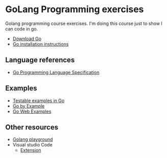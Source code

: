 # GoLang Programming exercises

Golang programming course exercises. I'm doing this course just to show I can code in go.

- [Download Go](https://go.dev/dl/)
- [Go installation instructions](https://go.dev/doc/install)

## Language references

- [Go Programming Language Specification](https://go.dev/ref/spec)

## Examples
- [Testable examples in Go](https://go.dev/blog/examples)
- [Go by Example](https://gobyexample.com/)
- [Go Web Examples](https://gowebexamples.com/)

## Other resources
- [Golang playground](https://go.dev/play/)
- Visual studio Code
  - [Extension](https://code.visualstudio.com/docs/languages/go)